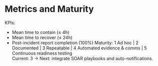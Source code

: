 # Metrics and Maturity
KPIs:
- Mean time to contain (≤ 4h)
- Mean time to recover (≤ 24h)
- Post-incident report completion (100%)
Maturity:
1 Ad hoc | 2 Documented | 3 Repeatable | 4 Automated evidence & comms | 5 Continuous readiness testing  
Current: 3 → Next: integrate SOAR playbooks and auto-notifications.
